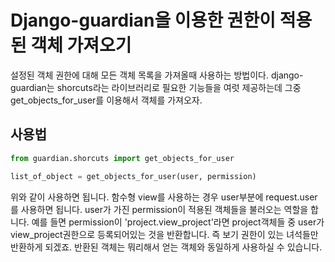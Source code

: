 # Django-guardian을 이용한 권한이 적용된 객체 가져오기

설정된 객체 권한에 대해 모든 객체 목록을 가져올때 사용하는 방법이다.
django-guardian는 shorcuts라는 라이브러리로 필요한 기능들을 여럿 제공하는데 그중 get_objects_for_user를 이용해서 객체를 가져오자.

## 사용법
```python
from guardian.shorcuts import get_objects_for_user

list_of_object = get_objects_for_user(user, permission)
```
위와 같이 사용하면 됩니다.
함수형 view를 사용하는 경우 user부분에 request.user를 사용하면 됩니다.
user가 가진 permission이 적용된 객체들을 불러오는 역할을 합니다.
예를 들면 permission이 'project.view_project'라면 project객체들 중 user가 view_project권한으로 등록되어있는 것을 반환합니다.
즉 보기 권한이 있는 녀석들만 반환하게 되겠죠.
반환된 객체는 뭐리해서 얻는 객체와 동일하게 사용하실 수 있습니다.
